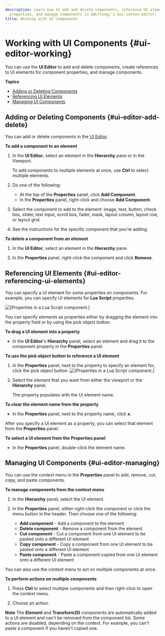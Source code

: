 ```yaml
---
description: Learn how to add and delete components, reference UI elements as component
  properties, and manage components in &ALYlong;'s &ui-canvas-editor; .
title: Working with UI Components
---
```

# Working with UI Components {#ui-editor-working}

You can use the **UI Editor** to add and delete components, create references to UI elements for component properties, and manage components\.

**Topics**
+ [Adding or Deleting Components](#ui-editor-add-delete)
+ [Referencing UI Elements](#ui-editor-referencing-ui-elements)
+ [Managing UI Components](#ui-editor-managing)

## Adding or Deleting Components {#ui-editor-add-delete}

You can add or delete components in the [UI Editor](/docs/userguide/ui/editor/using.md)\.

**To add a component to an element**

1. In the **UI Editor**, select an element in the **Hierarchy** pane or in the Viewport\.

   To add components to multiple elements at once, use **Ctrl** to select multiple elements\.

1. Do one of the following:
   + At the top of the **Properties** panel, click **Add Component**\.
   + In the **Properties** panel, right\-click and choose **Add Component**\.

1. Select the component to add to the element: image, text, button, check box, slider, text input, scroll box, fader, mask, layout column, layout row, or layout grid\.

1. See the instructions for the specific component that you're adding\.

**To delete a component from an element**

1. In the **UI Editor**, select an element in the **Hierarchy** pane\.

1. In the **Properties** panel, right\-click the component and click **Remove**\.

## Referencing UI Elements {#ui-editor-referencing-ui-elements}

You can specify a UI element for some properties on components\. For example, you can specify UI elements for **Lua Script** properties\.

![\[Properties in a Lua Script component.\]](/images/userguide/game_ui_editor/ui-editor-referencing-ui-elements-1.png)

You can specify elements as properties either by dragging the element into the property field or by using the pick object button\.

**To drag a UI element into a property**
+ In the **UI Editor**'s **Hierarchy** panel, select an element and drag it to the component property in the **Properties** panel\.

**To use the pick object button to reference a UI element**

1. In the **Properties** panel, next to the property to specify an element for, click the pick object button\.
![\[Properties in a Lua Script component.\]](/images/userguide/game_ui_editor/ui-editor-referencing-ui-elements-2.png)

1. Select the element that you want from either the viewport or the **Hierarchy** panel\.

   The property populates with the UI element name\.

**To clear the element name from the property**
+ In the **Properties** panel, next to the property name, click **x**\.

After you specify a UI element as a property, you can select that element from the **Properties** panel\.

**To select a UI element from the **Properties** panel**
+ In the **Properties** panel, double\-click the element name\.

## Managing UI Components {#ui-editor-managing}

You can use the context menu in the **Properties** panel to add, remove, cut, copy, and paste components\.

**To manage components from the context menu**

1. In the **Hierarchy** panel, select the UI element\.

1. In the **Properties** panel, either right\-click the component or click the menu button in the header\. Then choose one of the following:
   + **Add component** - Add a component to the element
   + **Delete component** - Remove a component from the element
   + **Cut component** - Cut a component from one UI element to be pasted onto a different UI element
   + **Copy component** - Copy a component from one UI element to be pasted onto a different UI element
   + **Paste component** - Paste a component copied from one UI element onto a different UI element

You can also use the context menu to act on multiple components at once\.

**To perform actions on multiple components**

1. Press **Ctrl** to select multiple components and then right\-click to open the context menu\.

1. Choose an action\.

**Note**
The **Element** and **Transform2D** components are automatically added to a UI element and can't be removed from the component list\.
Some actions are disabled, depending on the context\. For example, you can't paste a component if you haven't copied one\.